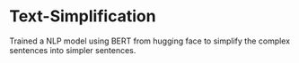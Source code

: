 # Text-Simplification
Trained a NLP model using BERT from hugging face to simplify the complex sentences into simpler sentences.

